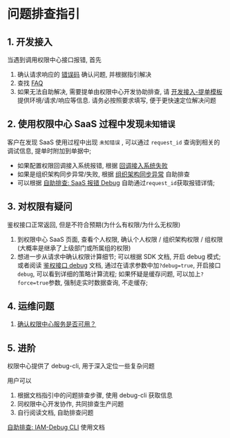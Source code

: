 # 问题排查指引

## 1. 开发接入

当遇到调用权限中心接口报错, 首先

1. 确认请求响应的 [错误码](ErrorCode.md) 确认问题, 并根据指引解决
2. 查找 [FAQ](FAQ.md)
3. 如果无法自助解决, 需要提单由权限中心开发协助排查, 请 [开发接入-提单模板](Debug/Develop.md) 提供环境/请求/响应等信息. 请务必按照要求填写, 便于更快速定位解决问题

## 2. 使用权限中心 SaaS 过程中发现`未知错误`

客户在发现 SaaS 使用过程中出现 `未知错误` , 可以通过 `request_id` 查询到相关的调试信息, 提单时附加到单据中; 

- 如果配置权限回调接入系统报错, 根据 [回调接入系统失败](Debug/SaaS-Callback.md)
- 如果是组织架构同步异常/失败, 根据 [组织架构同步异常](Debug/SaaS-DeptSync.md) 自助排查
- 可以根据 [自助排查: SaaS 报错 Debug](Debug/SelfHelp/SaaS-DebugTraceAPI.md) 自助通过`request_id`获取报错详情;

## 3. 对权限有疑问

鉴权接口正常返回, 但是不符合预期(为什么有权限/为什么无权限)

1. 到权限中心 SaaS 页面, 查看个人权限, 确认个人权限 / 组织架构权限 / 组权限 (大概率是继承了上级部门或所属组的权限)
2. 想进一步从请求中确认权限计算细节; 可以根据 SDK 文档, 开启 debug 模式; 或者阅读 [鉴权接口 debug](Debug/SelfHelp/PolicyAPIDebug.md) 文档, 通过在请求参数中加`?debug=true`, 开启接口`debug`, 可以看到详细的策略计算流程; 如果怀疑是缓存问题, 可以加上`?force=true`参数, 强制走实时数据查询, 不走缓存;

## 4. 运维问题

1. [确认权限中心服务是否可用？](Debug/Deployment.md) 


## 5. 进阶

权限中心提供了 debug-cli, 用于深入定位一些复杂问题

用户可以

1. 根据文档指引中的问题排查步骤, 使用 debug-cli 获取信息
2. 同权限中心开发协作, 共同排查生产问题
3. 自行阅读文档, 自助排查问题

[自助排查: IAM-Debug CLI](Debug/SelfHelp/DebugCLI.md) 使用文档
